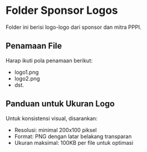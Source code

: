 
# Folder Sponsor Logos

Folder ini berisi logo-logo dari sponsor dan mitra PPPI.

## Penamaan File

Harap ikuti pola penamaan berikut:
- logo1.png
- logo2.png
- dst.

## Panduan untuk Ukuran Logo

Untuk konsistensi visual, disarankan:
- Resolusi: minimal 200x100 piksel
- Format: PNG dengan latar belakang transparan
- Ukuran maksimal: 100KB per file untuk optimasi
